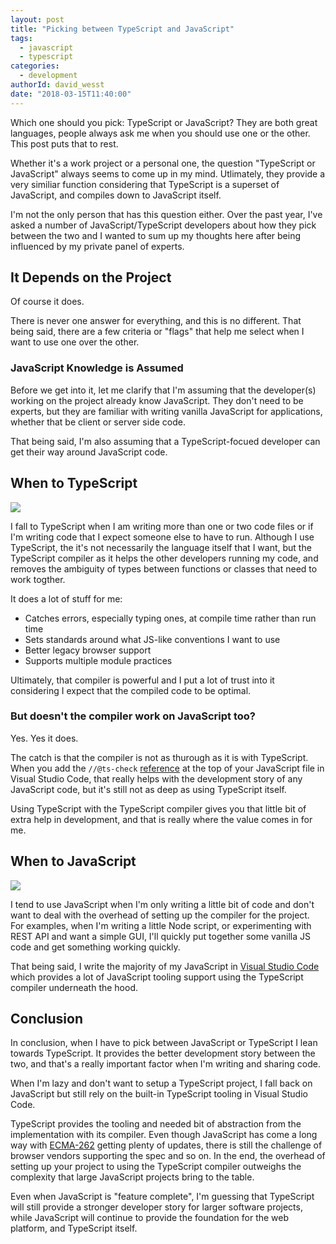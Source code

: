 ```yaml
---
layout: post
title: "Picking between TypeScript and JavaScript"
tags:
  - javascript
  - typescript
categories:
  - development
authorId: david_wesst
date: "2018-03-15T11:40:00"
---
```


Which one should you pick: TypeScript or JavaScript? They are both great languages, people always ask me when you should use one or the other. This post puts that to rest.

<!-- more -->

[1]: Wxx5fMI.png
[2]: IAPRGfv.png
[3]: yCn8NUQ.png
[4]: https://code.visualstudio.com
[5]: https://github.com/tc39/ecma262
[6]: https://code.visualstudio.com/docs/languages/javascript#_type-checking-and-quick-fixes-for-javascript-files

Whether it's a work project or a personal one, the question "TypeScript or JavaScript" always seems to come up in my mind. Utlimately, they provide a very similiar function considering that TypeScript is a superset of JavaScript, and compiles down to JavaScript itself. 

I'm not the only person that has this question either. Over the past year, I've asked a number of JavaScript/TypeScript developers about how they pick between the two and I wanted to sum up my thoughts here after being influenced by my private panel of experts.

## It Depends on the Project
Of course it does. 

There is never one answer for everything, and this is no different. That being said, there are a few criteria or "flags" that help me select when I want to use one over the other.

### JavaScript Knowledge is Assumed
Before we get into it, let me clarify that I'm assuming that the developer(s) working on the project already know JavaScript. They don't need to be experts, but they are familiar with writing vanilla JavaScript for applications, whether that be client or server side code.

That being said, I'm also assuming that a TypeScript-focued developer can get their way around JavaScript code.

## When to TypeScript

![][2]

I fall to TypeScript when I am writing more than one or two code files or if I'm writing code that I expect someone else to have to run. Although I use TypeScript, the it's not necessarily the language itself that I want, but the TypeScript compiler as it helps the other developers running my code, and removes the ambiguity of types between functions or classes that need to work togther.

It does a lot of stuff for me:

  + Catches errors, especially typing ones, at compile time rather than run time
  + Sets standards around what JS-like conventions I want to use
  + Better legacy browser support
  + Supports multiple module practices

Ultimately, that compiler is powerful and I put a lot of trust into it considering I expect that the compiled code to be optimal.

### But doesn't the compiler work on JavaScript too?
Yes. Yes it does.

The catch is that the compiler is not as thurough as it is with TypeScript. When you add the `//@ts-check` [reference][6] at the top of your JavaScript file in Visual Studio Code, that really helps with the development story of any JavaScript code, but it's still not as deep as using TypeScript itself.

Using TypeScript with the TypeScript compiler gives you that little bit of extra help in development, and that is really where the value comes in for me.

## When to JavaScript

![][3]

I tend to use JavaScript when I'm only writing a little bit of code and don't want to deal with the overhead of setting up the compiler for the project. For examples, when I'm writing a little Node script, or experimenting with REST API and want a simple GUI, I'll quickly put together some vanilla JS code and get something working quickly.

That being said, I write the majority of my JavaScript in [Visual Studio Code][4] which provides a lot of JavaScript tooling support using the TypeScript compiler underneath the hood.

## Conclusion
In conclusion, when I have to pick between JavaScript or TypeScript I lean towards TypeScript. It provides the better development story between the two, and that's a really important factor when I'm writing and sharing code.

When I'm lazy and don't want to setup a TypeScript project, I fall back on JavaScript but still rely on the built-in TypeScript tooling in Visual Studio Code.

TypeScript provides the tooling and needed bit of abstraction from the implementation with its compiler. Even though JavaScript has come a long way with [ECMA-262][5] getting plenty of updates, there is still the challenge of browser vendors supporting the spec and so on. In the end, the overhead of setting up your project to using the TypeScript compiler outweighs the complexity that large JavaScript projects bring to the table.

Even when JavaScript is "feature complete", I'm guessing that TypeScript will still provide a stronger developer story for larger software projects, while JavaScript will continue to provide the foundation for the web platform, and TypeScript itself.
